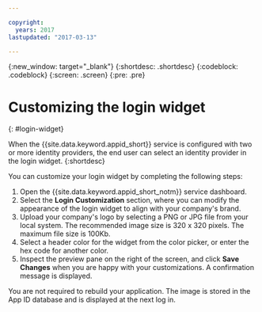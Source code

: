 ```yaml
---

copyright:
  years: 2017
lastupdated: "2017-03-13"

---
```

{:new_window: target="_blank"}
{:shortdesc: .shortdesc}
{:codeblock: .codeblock}
{:screen: .screen}
{:pre: .pre}

# Customizing the login widget
{: #login-widget}

When the {{site.data.keyword.appid_short}} service is configured with two or more identity providers, the end user can select an identity provider in the login widget.
{:shortdesc}

You can customize your login widget by completing the following steps:

1. Open the {{site.data.keyword.appid_short_notm}} service dashboard.
2. Select the **Login Customization** section, where you can modify the appearance of the login widget to align with your company's brand.
3. Upload your company's logo by selecting a PNG or JPG file from your local system. The recommended image size is 320 x 320 pixels. The maximum file size is 100Kb.
4. Select a header color for the widget from the color picker, or enter the hex code for another color.
5. Inspect the preview pane on the right of the screen, and click **Save Changes** when you are happy with your customizations. A confirmation message is displayed.

You are not required to rebuild your application. The image is stored in the App ID database and is displayed at the next log in.

